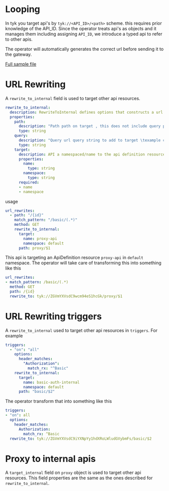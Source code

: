 # Looping 

In tyk you target api's by `tyk://<API_ID>/<path>` scheme.
this requires prior knowledge of the API_ID. Since the operator treats api's as objects and it manages them including assigning `API_ID`, we introduce a typed api to refer to  other apis.

The operator will automatically generates the correct url before sending it to the gateway.

[Full sample file](../../config/samples/looping/dynamic_auth.yaml)

# URL Rewriting

A `rewrite_to_internal` field is used to target other api resources.

```yaml
rewrite_to_internal:
  description: RewriteToInternal defines options that constructs a url that refers to an api that is loaded into the gateway.
  properties:
    path:
      description: "Path path on target , this does not include query parameters. \texample /myendpoint"
      type: string
    query:
      description: "Query url query string to add to target \texample check_limits=true"
      type: string
    target:
      description: API a namespaced/name to the api definition resource that you are targetting
      properties:
        name:
          type: string
        namespace:
          type: string
      required:
      - name
      - namespace
``` 

usage 

```yaml
url_rewrites:
  - path: "/{id}"
    match_pattern: "/basic/(.*)"
    method: GET
    rewrite_to_internal:
      target:
        name: proxy-api
        namespace: default
      path: proxy/$1
```

This api is targeting an ApiDefinition resource `proxy-api` in `default` namespace. The operator will take care of transforming this into something like this

```yaml
url_rewrites:
- match_pattern: /basic/(.*)
  method: GET
  path: /{id}
  rewrite_to: tyk://ZGVmYXVsdC9wcm94eS1hcGk/proxy/$1
```

# URL Rewriting triggers

A `rewrite_to_internal` used to target other api resources in `triggers`.
For example

```yaml
triggers:
  - "on": "all"
    options:
      header_matches:
        "Authorization":
          match_rx: "^Basic"
    rewrite_to_internal:
      target:
        name: basic-auth-internal
        namespace: default
      path: "basic/$2"
```
The operator  transform that into something like this

```yaml
triggers:
- "on": all
  options:
    header_matches:
      Authorization:
        match_rx: ^Basic
  rewrite_to: tyk://ZGVmYXVsdC9iYXNpYy1hdXRoLWludGVybmFs/basic/$2
```

# Proxy to internal apis

A `target_internal` field on `proxy` object is used to target other api resources. This field properties are the same as the ones described for `rewrite_to_internal`.
